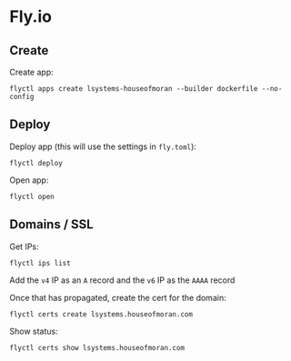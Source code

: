 # Fly.io

## Create

Create app:

    flyctl apps create lsystems-houseofmoran --builder dockerfile --no-config

## Deploy

Deploy app (this will use the settings in `fly.toml`):

    flyctl deploy

Open app:

    flyctl open

## Domains / SSL

Get IPs:

    flyctl ips list

Add the `v4` IP as an `A` record and the `v6` IP as the `AAAA` record

Once that has propagated, create the cert for the domain:

    flyctl certs create lsystems.houseofmoran.com

Show status:

    flyctl certs show lsystems.houseofmoran.com
